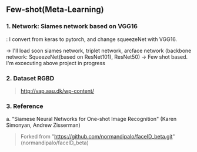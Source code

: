 ## Few-shot(Meta-Learning)

### 1. Network: Siames network based on VGG16
: I convert from keras to pytorch, and change squeezeNet with VGG16.

→ I'll load soon siames network, triplet network, arcface network (backbone network: SqueezeNet(based on ResNet101), ResNet50)
→ Few shot based. I'm excecuting above project in progress

### 2. Dataset RGBD
> http://vap.aau.dk/wp-content/

### 3. Reference
a. "Siamese Neural Networks for One-shot Image Recognition" (Karen Simonyan, Andrew Zisserman)

> Forked from "https://github.com/normandipalo/faceID_beta.git" (normandipalo/faceID_beta)
